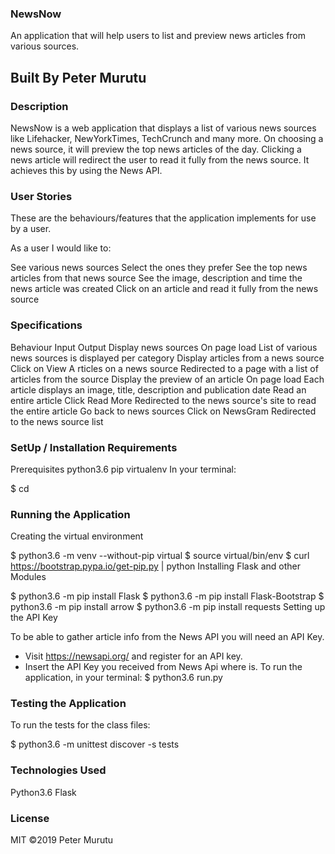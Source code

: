 ### NewsNow

An application that will help users to list and preview news articles from various sources.

## Built By Peter Murutu


### Description


NewsNow is a web application that displays a list of various news sources like Lifehacker, NewYorkTimes, TechCrunch and many more. On choosing a news source, it will preview the top news articles of the day. Clicking a news article will redirect the user to read it fully from the news source. It achieves this by using the News API.

### User Stories


These are the behaviours/features that the application implements for use by a user.

As a user I would like to:

See various news sources
Select the ones they prefer
See the top news articles from that news source
See the image, description and time the news article was created
Click on an article and read it fully from the news source

### Specifications


Behaviour	Input	Output
Display news sources	On page load	List of various news sources is displayed per category
Display articles from a news source	Click on View A rticles on a news source	Redirected to a page with a list of articles from the source
Display the preview of an article	On page load	Each article displays an image, title, description and publication date
Read an entire article	Click Read More	Redirected to the news source's site to read the entire article
Go back to news sources	Click on NewsGram	Redirected to the news source list

### SetUp / Installation Requirements

Prerequisites
python3.6
pip
virtualenv
In your terminal:
 
  $ cd 


### Running the Application

Creating the virtual environment

  $ python3.6 -m venv --without-pip virtual
  $ source virtual/bin/env
  $ curl https://bootstrap.pypa.io/get-pip.py | python 
Installing Flask and other Modules

  $ python3.6 -m pip install Flask
  $ python3.6 -m pip install Flask-Bootstrap
  $ python3.6 -m pip install arrow
  $ python3.6 -m pip install requests
Setting up the API Key

  To be able to gather article info from the News API you will need an API Key.
  
  * Visit https://newsapi.org/ and register for an API key.
  * Insert the API Key you received from News Api where <Your-Api-Key> is.
To run the application, in your terminal: $ python3.6 run.py

### Testing the Application


To run the tests for the class files:

  $ python3.6 -m unittest discover -s tests


### Technologies Used


Python3.6
Flask


### License

MIT ©2019 Peter Murutu